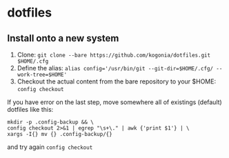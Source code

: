 # dotfiles
## Install onto a new system  
1. Clone: `git clone --bare https://github.com/kogonia/dotfiles.git $HOME/.cfg`  
2. Define the alias: `alias config='/usr/bin/git --git-dir=$HOME/.cfg/ --work-tree=$HOME'`  
3. Checkout the actual content from the bare repository to your $HOME: `config checkout`  

If you have error on the last step, move somewhere all of existings (default) dotfiles like this:
```
mkdir -p .config-backup && \  
config checkout 2>&1 | egrep "\s+\." | awk {'print $1'} | \  
xargs -I{} mv {} .config-backup/{}  
```
and try again `config checkout`  
